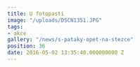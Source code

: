 ```yaml
---
title: U fotopasti
image: "/uploads/DSCN1351.JPG"
tags:
- akce
gallery: "/news/s-pataky-opet-na-stezce"
position: 36
date: 2016-05-02 13:35:40.000000000 Z
---
```

